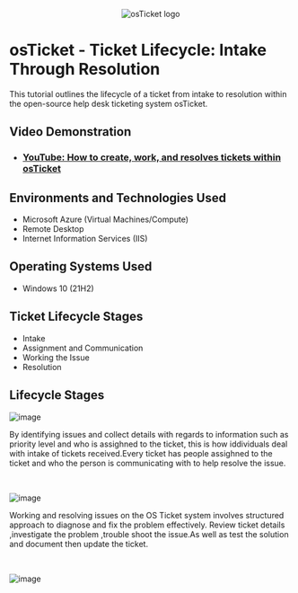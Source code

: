 <p align="center">
<img src="https://i.imgur.com/Clzj7Xs.png" alt="osTicket logo"/>
</p>

<h1>osTicket - Ticket Lifecycle: Intake Through Resolution</h1>
This tutorial outlines the lifecycle of a ticket from intake to resolution within the open-source help desk ticketing system osTicket.<br />


<h2>Video Demonstration</h2>

- ### [YouTube: How to create, work, and resolves tickets within osTicket](https://www.youtube.com)

<h2>Environments and Technologies Used</h2>

- Microsoft Azure (Virtual Machines/Compute)
- Remote Desktop
- Internet Information Services (IIS)

<h2>Operating Systems Used </h2>

- Windows 10</b> (21H2)

<h2>Ticket Lifecycle Stages</h2>

- Intake
- Assignment and Communication
- Working the Issue
- Resolution

<h2>Lifecycle Stages</h2>

![image](https://github.com/user-attachments/assets/d01c7f0e-b60d-4a6d-bb0e-9481cfabf511)

</p> By identifying issues  and collect details with regards to information such as priority level and  who is assighned to the ticket, this is how iddividuals deal with intake of tickets received.Every ticket has people assighned to the ticket and who the person is communicating with to help resolve the issue.
<p>

</p>
<br />

![image](https://github.com/user-attachments/assets/867533a1-44ae-40d2-880c-eb38abbb84ec)

</p>
<p> Working and resolving issues on the OS Ticket system involves structured approach to diagnose and fix the problem effectively. Review ticket details  ,investigate the problem ,trouble shoot the issue.As well as test the solution and document then update the ticket.
</p>
<br />

![image](https://github.com/user-attachments/assets/7847345e-6175-408e-983d-1fe33c83047b)

</p>
<p>

